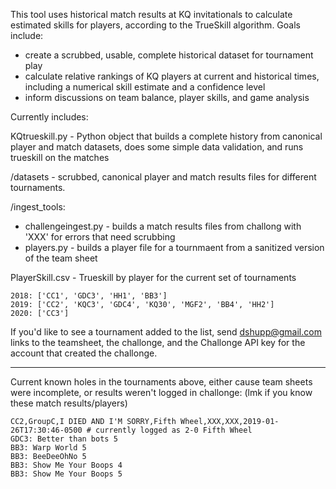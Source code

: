 This tool uses historical match results at KQ invitationals to calculate estimated skills for players, according to the TrueSkill algorithm. Goals include: 
- create a scrubbed, usable, complete historical dataset for tournament play
- calculate relative rankings of KQ players at current and historical times, including a numerical skill estimate and a confidence level
- inform discussions on team balance, player skills, and game analysis


Currently includes: 

KQtrueskill.py - Python object that builds a complete history from canonical player and match datasets, does some simple data validation, and runs trueskill on the matches

/datasets - scrubbed, canonical player and match results files for different tournaments.  

/ingest_tools: 
- challengeingest.py - builds a match results files from challong with 'XXX' for errors that need scrubbing  
- players.py - builds a player file for a tournmaent from a sanitized version of the team sheet 

PlayerSkill.csv - Trueskill by player for the current set of tournaments

    2018: ['CC1', 'GDC3', 'HH1', 'BB3']
    2019: ['CC2', 'KQC3', 'GDC4', 'KQ30', 'MGF2', 'BB4', 'HH2']
    2020: ['CC3']
    
If you'd like to see a tournament added to the list, send dshupp@gmail.com links to the teamsheet, the challonge, and the Challonge API key for the account that created the challonge.

***
Current known holes in the tournaments above, either cause team sheets were incomplete, or results weren't logged in challonge: (lmk if you know these match results/players)

    CC2,GroupC,I DIED AND I'M SORRY,Fifth Wheel,XXX,XXX,2019-01-26T17:30:46-0500 # currently logged as 2-0 Fifth Wheel
    GDC3: Better than bots 5
    BB3: Warp World 5
    BB3: BeeDeeOhNo 5 
    BB3: Show Me Your Boops 4 
    BB3: Show Me Your Boops 5